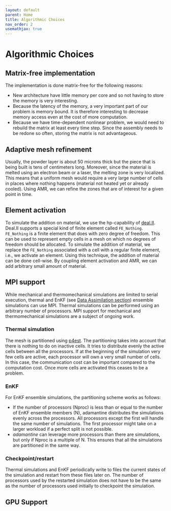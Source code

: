 ```yaml
---
layout: default
parent: Home
title: Algorithmic Choices
nav_order: 2
usemathjax: true
---
```


# Algorithmic Choices
## Matrix-free implementation
The implementation is done matrix-free for the following reasons:
* New architecture have little memory per core and so not having to store
    the memory is very interesting.
* Because the latency of the memory, a very important part of our problem
    is memory bound. It is therefore interesting to decrease memory access even
    at the cost of more computation.
* Because we have time-dependent nonlinear problem, we would need to
    rebuild the matrix at least every time step. Since the assembly needs to be
    redone so often, storing the matrix is not advantageous.

## Adaptive mesh refinement
Usually, the powder layer is about 50 microns thick but the piece that is being
built is tens of centimeters long. Moreover, since the material is melted using
an electron beam or a laser, the melting zone is very localized. This means that
a uniform mesh would require a very large number of cells in places where nothing
happens (material not heated yet or already cooled). Using AMR, we can refine
the zones that are of interest for a given point in time.

## Element activation
To simulate the addition on material, we use the hp-capability of 
[deal.II](https://www.dealii.org). Deal.II supports a special kind of finite 
element called `FE_Nothing`. `FE_Nothing` is a finite element that does with
zero degree of freedom. This can be used to represent empty cells in a mesh on
which no degrees of freedom should be allocated. To simulate the addition of
material, we replace the `FE_Nothing` associated with a cell with a regular finite 
element, i.e., we activate an element. Using this technique, the addition of 
material can be done cell-wise. By coupling element activation and AMR, we can
add arbitrary small amount of material.

## MPI support
While mechanical and thermomechanical simulations are limited to serial
execution, thermal and EnKF (see [Data Assimilation section]({{site.baseurl}}/data-assimilation)) 
ensemble simulations can use MPI. Thermal simulations can be performed using an 
arbitrary number of processors. MPI support for mechanical and thermomechanical 
simulations are a subject of ongoing work.

### Thermal simulation
The mesh is partitioned using [p4est](https://www.p4est.org/). The partitioning
takes into account that there is nothing to do on inactive cells. It tries to
distribute evenly the active cells between all the processors. If at the beginning
of the simulation very few cells are active, each processor will own a very
small number of cells. In this case, the communication cost can be important
compared to the computation cost. Once more cells are activated this ceases to
be a problem.

### EnKF
For EnKF ensemble simulations, the partitioning scheme works as follows:
* If the number of processors (Nproc) is less than or equal to the number of EnKF 
    ensemble members (N), adamantine distributes the simulations evenly across the
    processors. All processors except the first will handle the same number of 
    simulations. The first processor might take on a larger workload if a perfect 
    split is not possible.
* *adamantine* can leverage more processors than there are simulations, but
    only if Nproc is a multiple of N. This ensures that all the simulations
    are partitioned in the same way.

### Checkpoint/restart
Thermal simulations and EnKF periodically write to files the current states of
the simulation and restart from these files later on. The number of processors
used by the restarted simulation does not have to be the same as the number of
processors used initially to checkpoint the simulation.

## GPU Support
